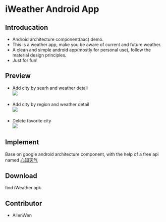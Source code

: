 # iWeather Android App
## Introducation 
* Android architecture component(aac) demo.<br>
* This is a weather app, make you be aware of current and future weather.<br>
* A clean and simple android app(mostly for personal use), follow the material design principles.<br>
* Just for fun!
## Preview
* Add city by searh and weather detail<br>
![](https://github.com/AllenWen/iWeather/blob/master/images/20171118_134919.gif)<br><br>
* Add city by region and weather detail<br>
![](https://github.com/AllenWen/iWeather/blob/master/images/20171118_135032.gif)<br><br>
* Delete favorite city<br>
![](https://github.com/AllenWen/iWeather/blob/master/images/20171118_135146.gif)<br>
## Implement
Base on google android architecture component, with the help of a free api named [心知天气](https://www.seniverse.com/)
## Download
find iWeather.apk
## Contributor
* AllenWen
